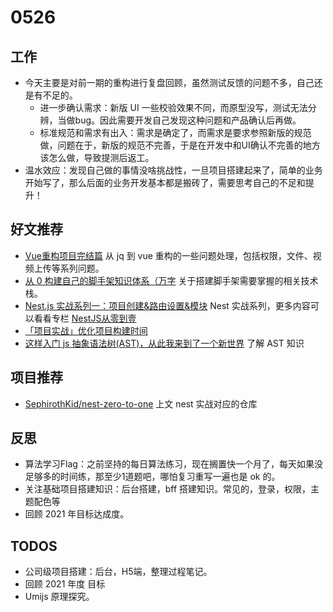 # 0526


## 工作

- 今天主要是对前一期的重构进行复盘回顾，虽然测试反馈的问题不多，自己还是有不足的。
  - 进一步确认需求：新版 UI 一些校验效果不同，而原型没写，测试无法分辨，当做bug。因此需要开发自己发现这种问题和产品确认后再做。
  - 标准规范和需求有出入：需求是确定了，而需求是要求参照新版的规范做，问题在于，新版的规范不完善，于是在开发中和UI确认不完善的地方该怎么做，导致提测后返工。
- 温水效应：发现自己做的事情没啥挑战性，一旦项目搭建起来了，简单的业务开始写了，那么后面的业务开发基本都是搬砖了，需要思考自己的不足和提升！

## 好文推荐

- [Vue重构项目完结篇](https://juejin.cn/post/6959808183988650014) 从 jq 到 vue 重构的一些问题处理，包括权限，文件、视频上传等系列问题。
- [从 0 构建自己的脚手架知识体系（万字](https://juejin.cn/post/6966119324478079007) 关于搭建脚手架需要掌握的相关技术栈。
- [Nest.js 实战系列一：项目创建&路由设置&模块](https://mp.weixin.qq.com/s/1uVOrptJBQKjsq4Q8dNawg) Nest 实战系列，更多内容可以看看专栏 [NestJS从零到壹](https://juejin.cn/column/6960949607794737159)
- [「项目实战」优化项目构建时间](https://mp.weixin.qq.com/s/dVEvjyCWlZnmr5prOhI7eQ)
- [这样入门 js 抽象语法树(AST)，从此我来到了一个新世界](https://juejin.cn/post/6942016231214055454) 了解 AST 知识

## 项目推荐

- [SephirothKid/nest-zero-to-one](https://github.com/SephirothKid/nest-zero-to-one) 上文 nest 实战对应的仓库

## 反思

- 算法学习Flag：之前坚持的每日算法练习，现在搁置快一个月了，每天如果没足够多的时间练，那至少1道题吧，哪怕复习重写一遍也是 ok 的。
- 关注基础项目搭建知识：后台搭建，bff 搭建知识。常见的，登录，权限，主题配色等
- 回顾 2021 年目标达成度。



## TODOS

- 公司级项目搭建：后台，H5端，整理过程笔记。
- 回顾 2021 年度 目标
- Umijs  原理探究。
